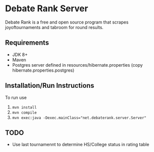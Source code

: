 # Debate Rank Server

Debate Rank is a free and open source program that scrapes joyoftournaments and tabroom for round results. 


## Requirements
* JDK 8+
* Maven
* Postgres server defined in resources/hibernate.properties (copy hibernate.properties.postgres)

## Installation/Run Instructions
To run use
1. `mvn install`
2. `mvn compile`
3. `mvn exec:java -Dexec.mainClass="net.debaterank.server.Server"`

## TODO
* Use last tournamennt to determine HS/College status in rating table
